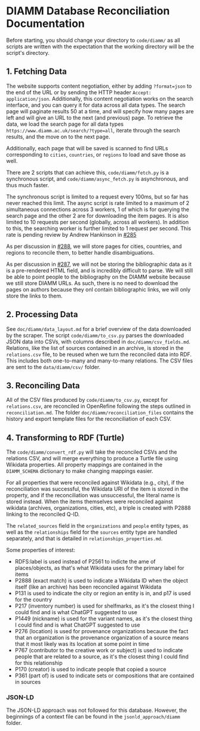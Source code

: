 # DIAMM Database Reconciliation Documentation

Before starting, you should change your directory to `code/diamm/` as all scripts are written with the expectation that the working directory will be the script's directory.

## 1. Fetching Data

The website supports content negotiation, either by adding `?format=json` to the end of the URL or by sending the HTTP header `Accept: application/json`. Additionally, this content negotiation works on the search interface, and you can query it for data across all data types. The search page will paginate results 50 at a time, and will specify how many pages are left and will give an URL to the next (and previous) page. To retrieve the data, we load the search page for all data types `https://www.diamm.ac.uk/search/?type=all`, iterate through the search results, and the move on to the next page.

Additionally, each page that will be saved is scanned to find URLs corresponding to `cities`, `countries`, or `regions` to load and save those as well.

There are 2 scripts that can achieve this, `code/diamm/fetch.py` is a synchronous script, and `code/diamm/async_fetch.py` is asynchronous, and thus much faster.

The synchronous script is limited to a request every 100ms, but so far has never reached this limit. The async script is rate limited to a maximum of 2 simultaneous connections across 3 workers, 1 of which is for querying the search page and the other 2 are for downloading the item pages. It is also limited to 10 requests per second (globally, across all workers). In addition to this, the searching worker is further limited to 1 request per second. This rate is pending review by Andrew Hankinson in [#285](https://github.com/DDMAL/linkedmusic-datalake/issues/285)

As per discussion in [#288](https://github.com/DDMAL/linkedmusic-datalake/issues/288), we will store pages for cities, countries, and regions to reconcile them, to better handle disambiguations.

As per discussion in [#287](https://github.com/DDMAL/linkedmusic-datalake/issues/287), we will not be storing the bibliographic data as it is a pre-rendered HTML field, and is incredibly difficult to parse. We will still be able to point people to the bibliography on the DIAMM website because we still store DIAMM URLs. As such, there is no need to download the pages on authors because they onl contain bibliographic links, we will only store the links to them.

## 2. Processing Data

See `doc/diamm/data_layout.md` for a brief overview of the data downloaded by the scraper. The script `code/diamm/to_csv.py` parses the downloaded JSON data into CSVs, with columns described in `doc/diamm/csv_fields.md`. Relations, like the list of sources contained in an archive, is stored in the `relations.csv` file, to be reused when we turn the reconciled data into RDF. This includes both one-to-many and many-to-many relations. The CSV files are sent to the `data/diamm/csv/` folder.

## 3. Reconciling Data

All of the CSV files produced by `code/diamm/to_csv.py`, except for `relations.csv`, are reconciled in OpenRefine following the steps outlined in `reconciliation.md`. The folder `doc/diamm/reconciliation_files` contains the history and export template files for the reconciliation of each CSV.

## 4. Transforming to RDF (Turtle)

The `code/diamm/convert_rdf.py` will take the reconciled CSVs and the relations CSV, and will merge everything to produce a Turtle file using Wikidata properties. All property mappings are contained in the `DIAMM_SCHEMA` dictionary to make changing mappings easier.

For all properties that were reconciled against Wikidata (e.g., city), if the reconciliation was successful, the Wikidata URI of the item is stored in the property, and if the reconciliation was unsuccessful, the literal name is stored instead. When the items themselves were reconciled against wikidata (archives, organizations, cities, etc), a triple is created with P2888 linking to the reconciled Q-ID.

The `related_sources` field in the `organizations` and `people` entity types, as well as the `relationships` field for the `sources` entity type are handled separately, and that is detailed in `relationships_properties.md`.

Some properties of interest:

- RDFS:label is used instead of P2561 to indicte the ame of places/objects, as that's what Wikidata uses for the primary label for items
- P2888 (exact match) is used to indicate a Wikidata ID when the object itself (like an archive) has been reconciled against Wikidata
- P131 is used to indicate the city or region an entity is in, and p17 is used for the country
- P217 (inventory number) is used for shelfmarks, as it's the closest thing I could find and is what ChatGPT suggested to use
- P1449 (nickname) is used for the variant names, as it's the closest thing I could find and is what ChatGPT suggested to use
- P276 (location) is used for provenance organizations because the fact that an organization is the provenance organization of a source means that it most likely was its location at some point in time
- P767 (contributor to the creative work or subject) is used to indicate people that are related to a source, as it's the closest thing I could find for this relationship
- P170 (creator) is used to indicate people that copied a source
- P361 (part of) is used to indicate sets or compositions that are contained in sources

### JSON-LD

The JSON-LD approach was not followed for this database. However, the beginnings of a context file can be found in the `jsonld_approach/diamm` folder.
